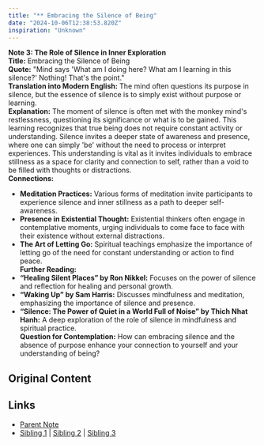 ```yaml
---
title: "** Embracing the Silence of Being"
date: "2024-10-06T12:38:53.820Z"
inspiration: "Unknown"
---
```



**Note 3: The Role of Silence in Inner Exploration**  
**Title:** Embracing the Silence of Being  
**Quote:** "Mind says 'What am I doing here? What am I learning in this silence?' Nothing! That's the point."  
**Translation into Modern English:** The mind often questions its purpose in silence, but the essence of silence is to simply exist without purpose or learning.  
**Explanation:** The moment of silence is often met with the monkey mind's restlessness, questioning its significance or what is to be gained. This learning recognizes that true being does not require constant activity or understanding. Silence invites a deeper state of awareness and presence, where one can simply 'be' without the need to process or interpret experiences. This understanding is vital as it invites individuals to embrace stillness as a space for clarity and connection to self, rather than a void to be filled with thoughts or distractions.  
**Connections:**  
- **Meditation Practices:** Various forms of meditation invite participants to experience silence and inner stillness as a path to deeper self-awareness.  
- **Presence in Existential Thought:** Existential thinkers often engage in contemplative moments, urging individuals to come face to face with their existence without external distractions.  
- **The Art of Letting Go:** Spiritual teachings emphasize the importance of letting go of the need for constant understanding or action to find peace.  
**Further Reading:**  
- **“Healing Silent Places” by Ron Nikkel:** Focuses on the power of silence and reflection for healing and personal growth.  
- **“Waking Up” by Sam Harris:** Discusses mindfulness and meditation, emphasizing the importance of silence and presence.  
- **“Silence: The Power of Quiet in a World Full of Noise” by Thich Nhat Hanh:** A deep exploration of the role of silence in mindfulness and spiritual practice.  
**Question for Contemplation:** How can embracing silence and the absence of purpose enhance your connection to yourself and your understanding of being?

## Original Content



## Links

- [Parent Note](/parent-note.md)
- [Sibling 1](/zettel1.md) | [Sibling 2](/zettel2.md) | [Sibling 3](/zettel3.md)
